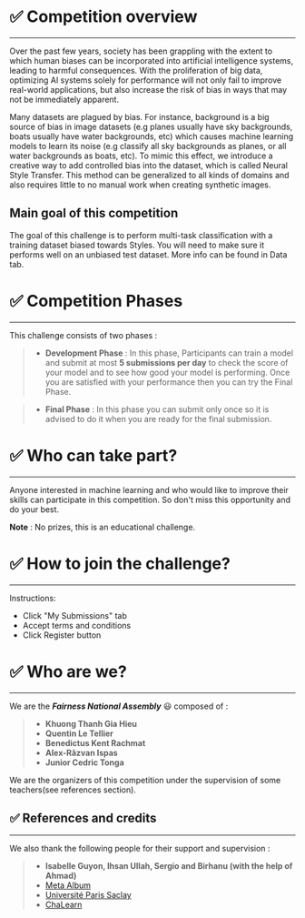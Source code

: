 # ✅ Competition overview
---
Over the past few years, society has been grappling with the extent to which human biases can be incorporated into artificial intelligence systems, leading to harmful consequences. With the proliferation of big data, optimizing AI systems solely for performance will not only fail to improve real-world applications, but also increase the risk of bias in ways that may not be immediately apparent.

Many datasets are plagued by bias. For instance, background is a big source of bias in image datasets (e.g planes usually have sky backgrounds, boats usually have water backgrounds, etc) which causes machine learning models to learn its noise (e.g classify all sky backgrounds as planes, or all water backgrounds as boats, etc).
To mimic this effect, we introduce a creative way to add controlled bias into the dataset, which is called Neural Style Transfer. This method can be generalized to all kinds of domains and also requires little to no manual work when creating synthetic images.

## Main goal of this competition

The goal of this challenge is to perform multi-task classification with a training dataset biased towards Styles. You will need to make sure it performs well on an unbiased test dataset. More info can be found in Data tab.


# ✅ Competition Phases
---
This challenge consists of two phases : 
> - **Development Phase** : In this phase, Participants can train a model and submit at most **5 submissions per day** to check the score of your model and to see how good your model is performing.  Once you are satisfied with your performance then you can try the Final Phase. 

> - **Final Phase** : In this phase you can submit only once so it is advised to do it when you are ready for the final submission.

# ✅ Who can take part?
---
Anyone interested in machine learning and who would like to improve their skills can participate in this competition. So don't miss this opportunity and do your best.

**Note** : No prizes, this is an educational challenge.

# ✅ How to join the challenge?
---
Instructions:
- Click "My Submissions" tab 
- Accept terms and conditions
- Click Register button


# ✅ Who are we?
---
We are the ***Fairness National Assembly*** 😃 composed of :
> - **Khuong Thanh Gia Hieu**
> - **Quentin Le Tellier**
> - **Benedictus Kent Rachmat**
> - **Alex-Răzvan Ispas**
> - **Junior Cedric Tonga**

We are the organizers of this competition under the supervision of some teachers(see references section).

## ✅ References and credits
---
We also thank the following people for their support and supervision : 
> - **Isabelle Guyon, Ihsan Ullah, Sergio and  Birhanu (with the help of Ahmad)**
>- [Meta Album](https://meta-album.github.io/)
> - [Université Paris Saclay](https://www.universite-paris-saclay.fr/)
> - [ChaLearn](http://www.chalearn.org/)